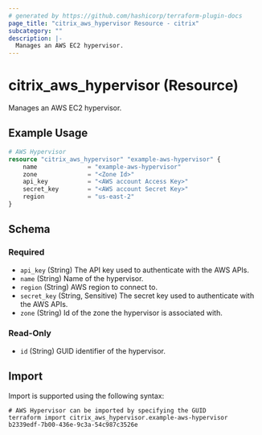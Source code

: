 ```yaml
---
# generated by https://github.com/hashicorp/terraform-plugin-docs
page_title: "citrix_aws_hypervisor Resource - citrix"
subcategory: ""
description: |-
  Manages an AWS EC2 hypervisor.
---
```


# citrix_aws_hypervisor (Resource)

Manages an AWS EC2 hypervisor.

## Example Usage

```terraform
# AWS Hypervisor
resource "citrix_aws_hypervisor" "example-aws-hypervisor" {
    name              = "example-aws-hypervisor"
    zone              = "<Zone Id>"
    api_key           = "<AWS account Access Key>"
    secret_key        = "<AWS account Secret Key>"
    region            = "us-east-2"
}
```

<!-- schema generated by tfplugindocs -->
## Schema

### Required

- `api_key` (String) The API key used to authenticate with the AWS APIs.
- `name` (String) Name of the hypervisor.
- `region` (String) AWS region to connect to.
- `secret_key` (String, Sensitive) The secret key used to authenticate with the AWS APIs.
- `zone` (String) Id of the zone the hypervisor is associated with.

### Read-Only

- `id` (String) GUID identifier of the hypervisor.

## Import

Import is supported using the following syntax:

```shell
# AWS Hypervisor can be imported by specifying the GUID
terraform import citrix_aws_hypervisor.example-aws-hypervisor b2339edf-7b00-436e-9c3a-54c987c3526e
```
